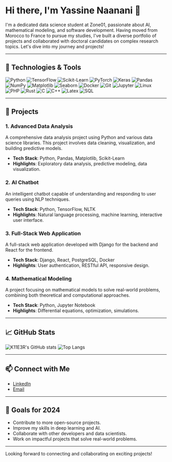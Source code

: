 # Hi there, I'm Yassine Naanani 👋

I'm a dedicated data science student at Zone01, passionate about AI, mathematical modeling, and software development. Having moved from Morocco to France to pursue my studies, I've built a diverse portfolio of projects and collaborated with doctoral candidates on complex research topics. Let's dive into my journey and projects!

---

## 🔧 Technologies & Tools

![Python](https://img.shields.io/badge/-Python-000?&logo=python)
![TensorFlow](https://img.shields.io/badge/-TensorFlow-000?&logo=tensorflow)
![Scikit-Learn](https://img.shields.io/badge/-Scikit--Learn-000?&logo=scikit-learn)
![PyTorch](https://img.shields.io/badge/-PyTorch-000?&logo=pytorch)
![Keras](https://img.shields.io/badge/-Keras-000?&logo=keras)
![Pandas](https://img.shields.io/badge/-Pandas-000?&logo=pandas)
![NumPy](https://img.shields.io/badge/-NumPy-000?&logo=numpy)
![Matplotlib](https://img.shields.io/badge/-Matplotlib-000?&logo=matplotlib)
![Seaborn](https://img.shields.io/badge/-Seaborn-000?&logo=seaborn)
![Docker](https://img.shields.io/badge/-Docker-000?&logo=docker)
![Git](https://img.shields.io/badge/-Git-000?&logo=git)
![Jupyter](https://img.shields.io/badge/-Jupyter-000?&logo=jupyter)
![Linux](https://img.shields.io/badge/-Linux-000?&logo=linux)
![PHP](https://img.shields.io/badge/-PHP-000?&logo=php)
![Rust](https://img.shields.io/badge/-Rust-000?&logo=rust)
![C](https://img.shields.io/badge/-C-000?&logo=c)
![C++](https://img.shields.io/badge/-C++-000?&logo=cplusplus)
![Latex](https://img.shields.io/badge/-LaTeX-000?&logo=latex)
![SQL](https://img.shields.io/badge/-SQL-000?&logo=postgresql)

---

## 🚀 Projects

### 1. Advanced Data Analysis <!--](https://github.com/K11E3R/advanced-data-analysis) -->
A comprehensive data analysis project using Python and various data science libraries. This project involves data cleaning, visualization, and building predictive models.

- **Tech Stack**: Python, Pandas, Matplotlib, Scikit-Learn
- **Highlights**: Exploratory data analysis, predictive modeling, data visualization.

### 2. AI Chatbot <!--](https://github.com/K11E3R/ai-chatbot) -->
An intelligent chatbot capable of understanding and responding to user queries using NLP techniques.

- **Tech Stack**: Python, TensorFlow, NLTK
- **Highlights**: Natural language processing, machine learning, interactive user interface.

### 3. Full-Stack Web Application <!-- ](https://github.com/K11E3R/full-stack-web-app) -->
A full-stack web application developed with Django for the backend and React for the frontend.

- **Tech Stack**: Django, React, PostgreSQL, Docker
- **Highlights**: User authentication, RESTful API, responsive design.

### 4. Mathematical Modeling <!--](https://github.com/K11E3R/mathematical-modeling) -->
A project focusing on mathematical models to solve real-world problems, combining both theoretical and computational approaches.

- **Tech Stack**: Python, Jupyter Notebook
- **Highlights**: Differential equations, optimization, simulations.

---

## 📈 GitHub Stats

![K11E3R's GitHub stats](https://github-readme-stats.vercel.app/api?username=K11E3R&show_icons=true&theme=radical)
![Top Langs](https://github-readme-stats.vercel.app/api/top-langs/?username=K11E3R&layout=compact&theme=radical)

---

## 📫 Connect with Me

- [LinkedIn](https://www.linkedin.com/in/yassine-naanani-5332a7a0/)
- [Email](mailto:prs.online.00@gmail.com)

---

## 🎯 Goals for 2024

- Contribute to more open-source projects.
- Improve my skills in deep learning and AI.
- Collaborate with other developers and data scientists.
- Work on impactful projects that solve real-world problems.

---

Looking forward to connecting and collaborating on exciting projects!
